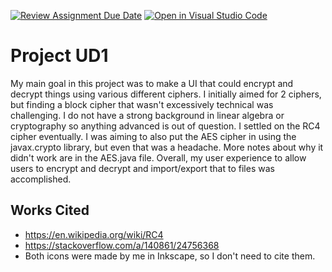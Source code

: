 [![Review Assignment Due Date](https://classroom.github.com/assets/deadline-readme-button-22041afd0340ce965d47ae6ef1cefeee28c7c493a6346c4f15d667ab976d596c.svg)](https://classroom.github.com/a/Rphn0-wg)
[![Open in Visual Studio Code](https://classroom.github.com/assets/open-in-vscode-2e0aaae1b6195c2367325f4f02e2d04e9abb55f0b24a779b69b11b9e10269abc.svg)](https://classroom.github.com/online_ide?assignment_repo_id=16374981&assignment_repo_type=AssignmentRepo)

# Project UD1
My main goal in this project was to make a UI that could encrypt and decrypt
things using various different ciphers. I initially aimed for 2 ciphers, but finding
a block cipher that wasn't excessively technical was challenging. I do not have a
strong background in linear algebra or cryptography so anything advanced is
out of question. I settled on the RC4 cipher eventually. I was aiming to also
put the AES cipher in using the javax.crypto library, but even that was a headache.
More notes about why it didn't work are in the AES.java file. Overall, my user experience 
to allow users to encrypt and decrypt and import/export that to files 
was accomplished. 


## Works Cited
* https://en.wikipedia.org/wiki/RC4
* https://stackoverflow.com/a/140861/24756368
* Both icons were made by me in Inkscape, so I don't need to cite them.